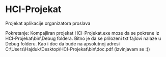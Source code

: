 # HCI-Projekat
Projekat aplikacije organizatora proslava

Pokretanje:
  Kompajliran projekat HCI-Projekat.exe moze da se pokrene iz HCI-Projekat\bin\Debug foldera.
  Bitno je da se prilozeni txt fajlovi nalaze u Debug folderu.
  Kao i doc da bude na apsolutnoj adresi C:\Users\Hajduk\Desktop\HCI-Projekat\bin\doc.pdf (izvinjavam se :))
